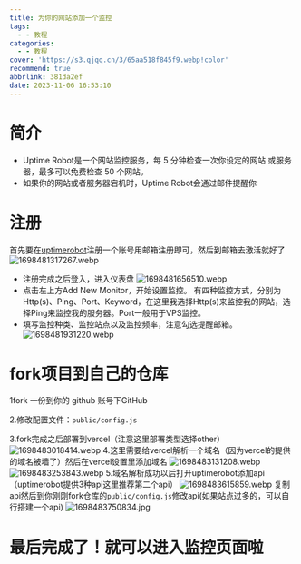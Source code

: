 ```yaml
---
title: 为你的网站添加一个监控
tags:
  - - 教程
categories:
  - - 教程
cover: 'https://s3.qjqq.cn/3/65aa518f845f9.webp!color'
recommend: true
abbrlink: 381da2ef
date: 2023-11-06 16:53:10
---
```

# 简介
  - Uptime Robot是一个网站监控服务，每 5 分钟检查一次你设定的网站 或服务器，最多可以免费检查 50 个网站。
  - 如果你的网站或者服务器宕机时，Uptime Robot会通过邮件提醒你
# 注册
  首先要在[uptimerobot](https://uptimerobot.com/)注册一个账号用邮箱注册即可，然后到邮箱去激活就好了
 ![1698481317267.webp](https://s3.qjqq.cn/3/653cc4cfd8da9.webp!color)
  - 注册完成之后登入，进入仪表盘
  ![1698481656510.webp](https://s3.qjqq.cn/3/653cc63f9bcaa.webp!color)
  - 点击左上方Add New Monitor，开始设置监控。
    有四种监控方式，分别为Http(s)、Ping、Port、Keyword，在这里我选择Http(s)来监控我的网站，选择Ping来监控我的服务器。Port一般用于VPS监控。
  - 填写监控种类、监控站点以及监控频率，注意勾选提醒邮箱。
  ![1698481931220.webp](https://s3.qjqq.cn/3/653cc729c88c0.webp!color)
# fork项目到自己的仓库
  1fork 一份到你的 github 账号下GitHub

  2.修改配置文件：```public/config.js```

  3.fork完成之后部署到vercel（注意这里部署类型选择other）
  ![1698483018414.webp](https://s3.qjqq.cn/3/653ccb7a4131f.webp!color)
  4.这里需要给vercel解析一个域名（因为vercel的提供的域名被墙了）然后在vercel设置里添加域名
  ![1698483131208.webp](https://s3.qjqq.cn/3/653ccbe2163d9.webp!color)
  ![1698483253843.webp](https://s3.qjqq.cn/3/653ccc57b3ca4.webp!color)
  5.域名解析成功以后打开uptimerobot添加api（uptimerobot提供3种api这里推荐第二个api）
 ![1698483615859.webp](https://s3.qjqq.cn/3/653ccdbcd88d8.webp!color)
 复制api然后到你刚刚fork仓库的```public/config.js```修改api(如果站点过多的，可以自行搭建一个api)
 ![1698483750834.jpg](https://s3.qjqq.cn/3/653cce4f514e7.webp!color)
 # 最后完成了！就可以进入监控页面啦